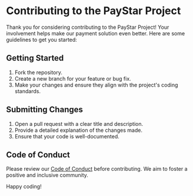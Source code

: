 # Contributing to the PayStar Project

Thank you for considering contributing to the PayStar Project! Your involvement helps make our payment solution even better. Here are some guidelines to get you started:

## Getting Started

1. Fork the repository.
2. Create a new branch for your feature or bug fix.
3. Make your changes and ensure they align with the project's coding standards.

## Submitting Changes

1. Open a pull request with a clear title and description.
2. Provide a detailed explanation of the changes made.
3. Ensure that your code is well-documented.

## Code of Conduct

Please review our [Code of Conduct](code_of_conduct.md) before contributing. We aim to foster a positive and inclusive community.

Happy coding!
